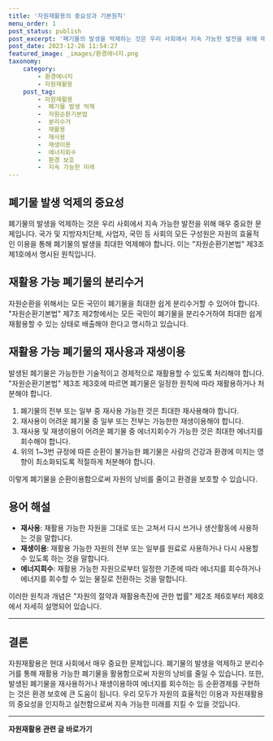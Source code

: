 ```yaml
---
title: '자원재활용의 중요성과 기본원칙'
menu_order: 1
post_status: publish
post_excerpt: '폐기물의 발생을 억제하는 것은 우리 사회에서 지속 가능한 발전을 위해 매우 중요한 문제입니다. 국가 및 지방자치단체, 사업자, 국민 등 사회의 모든 구성원은 자원의 효율적인 이용을 통해 폐기물의 발생을 최대한 억제해야 합니다. 이는  자원순환기본법  제3조 제1호에서 명시된 원칙입니다.'
post_date: 2023-12-26 11:54:27
featured_image: _images/환경에너지.png
taxonomy:
    category:
        - 환경에너지
        - 자원재활용
    post_tag:
        - 자원재활용
        -  폐기물 발생 억제
        -  자원순환기본법
        -  분리수거
        -  재활용
        -  재사용
        -  재생이용
        -  에너지회수
        -  환경 보호
        -  지속 가능한 미래
---
```



## 폐기물 발생 억제의 중요성

폐기물의 발생을 억제하는 것은 우리 사회에서 지속 가능한 발전을 위해 매우 중요한 문제입니다. 국가 및 지방자치단체, 사업자, 국민 등 사회의 모든 구성원은 자원의 효율적인 이용을 통해 폐기물의 발생을 최대한 억제해야 합니다. 이는 "자원순환기본법" 제3조 제1호에서 명시된 원칙입니다.

## 재활용 가능 폐기물의 분리수거

자원순환을 위해서는 모든 국민이 폐기물을 최대한 쉽게 분리수거할 수 있어야 합니다. "자원순환기본법" 제7조 제2항에서는 모든 국민이 폐기물을 분리수거하여 최대한 쉽게 재활용할 수 있는 상태로 배출해야 한다고 명시하고 있습니다.

## 재활용 가능 폐기물의 재사용과 재생이용

발생된 폐기물은 가능한한 기술적이고 경제적으로 재활용할 수 있도록 처리해야 합니다. "자원순환기본법" 제3조 제3호에 따르면 폐기물은 일정한 원칙에 따라 재활용하거나 처분해야 합니다.

1. 폐기물의 전부 또는 일부 중 재사용 가능한 것은 최대한 재사용해야 합니다.
2. 재사용이 어려운 폐기물 중 일부 또는 전부는 가능한한 재생이용해야 합니다.
3. 재사용 및 재생이용이 어려운 폐기물 중 에너지회수가 가능한 것은 최대한 에너지를 회수해야 합니다.
4. 위의 1~3번 규정에 따른 순환이 불가능한 폐기물은 사람의 건강과 환경에 미치는 영향이 최소화되도록 적절하게 처분해야 합니다.

이렇게 폐기물을 순환이용함으로써 자원의 낭비를 줄이고 환경을 보호할 수 있습니다.

## 용어 해설

- **재사용**: 재활용 가능한 자원을 그대로 또는 고쳐서 다시 쓰거나 생산활동에 사용하는 것을 말합니다.
- **재생이용**: 재활용 가능한 자원의 전부 또는 일부를 원료로 사용하거나 다시 사용할 수 있도록 하는 것을 말합니다.
- **에너지회수**: 재활용 가능한 자원으로부터 일정한 기준에 따라 에너지를 회수하거나 에너지를 회수할 수 있는 물질로 전환하는 것을 말합니다.

이러한 원칙과 개념은 "자원의 절약과 재활용촉진에 관한 법률" 제2조 제6호부터 제8호에서 자세히 설명되어 있습니다.

---

## 결론

자원재활용은 현대 사회에서 매우 중요한 문제입니다. 폐기물의 발생을 억제하고 분리수거를 통해 재활용 가능한 폐기물을 활용함으로써 자원의 낭비를 줄일 수 있습니다. 또한, 발생된 폐기물을 재사용하거나 재생이용하여 에너지를 회수하는 등 순환경제를 구현하는 것은 환경 보호에 큰 도움이 됩니다. 우리 모두가 자원의 효율적인 이용과 자원재활용의 중요성을 인지하고 실천함으로써 지속 가능한 미래를 지킬 수 있을 것입니다.
<!-- wp:separator -->
<hr class="wp-block-separator has-alpha-channel-opacity"/>
<!-- /wp:separator -->

<!-- wp:group {"backgroundColor":"base","layout":{"type":"constrained"}} -->
<div class="wp-block-group has-base-background-color has-background"><!-- wp:paragraph {"align":"center","fontSize":"medium"} -->
<p class="has-text-align-center has-large-font-size"><strong>자원재활용 관련 글 바로가기</strong></p>
<!-- /wp:paragraph -->


<!-- wp:latest-posts
{"categories":[{"id":36050,"count":19,"description":"","link":"https://uknowlaw.com/category/%ec%9e%90%ec%9b%90%ec%9e%ac%ed%99%9c%ec%9a%a9/","name":"자원재활용","slug":"자원재활용","taxonomy":"category","parent":0,"meta":[],"_links":{"self":[{"href":"https://uknowlaw.com/wp-json/wp/v2/categories/36050"}],"collection":[{"href":"https://uknowlaw.com/wp-json/wp/v2/categories"}],"about":[{"href":"https://uknowlaw.com/wp-json/wp/v2/taxonomies/category"}],"wp:post_type":[{"href":"https://uknowlaw.com/wp-json/wp/v2/posts?categories=36050"}],"curies":[{"name":"wp","href":"https://api.w.org/{rel}","templated":true}]}}],"postsToShow":100,"excerptLength":28,"postLayout":"grid","columns":2,"featuredImageAlign":"left","featuredImageSizeSlug":"large","fontSize":"small"} /--></div>
<!-- /wp:group -->